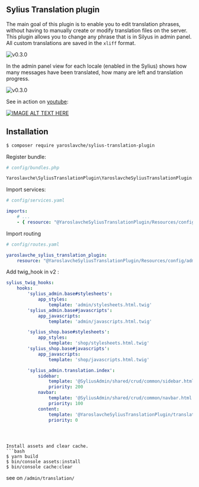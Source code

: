 ## Sylius Translation plugin

The main goal of this plugin is to enable you to edit translation phrases, without having to manually create or modify translation files on the server. This plugin allows you to change any phrase that is in Silyus in admin panel. All custom translations are saved in the `xliff` format.

![v0.3.0](http://i.piccy.info/i9/86d7046fd523f8ee3a6f3538e988a96e/1557071306/118770/1316169/Screenshot_20190505_184128.png)


In the admin panel view for each locale (enabled in the Sylius) shows how many messages have been translated, how many are left and translation progress.

![v0.3.0](http://i.piccy.info/i9/c5571e45f04d5ae2c8657bee83f98506/1557071334/128239/1316169/Screenshot_20190505_183825.png)

See in action on [youtube](https://www.youtube.com/watch?v=yGjeBMeTwqA):

[![IMAGE ALT TEXT HERE](https://img.youtube.com/vi/yGjeBMeTwqA/0.jpg)](https://www.youtube.com/watch?v=yGjeBMeTwqA)

## Installation

```bash
$ composer require yaroslavche/sylius-translation-plugin
```

Register bundle:
```php
# config/bundles.php

Yaroslavche\SyliusTranslationPlugin\YaroslavcheSyliusTranslationPlugin::class => ['all' => true],
```

Import services:
```yaml
# config/services.yaml

imports:
    # ...
    - { resource: "@YaroslavcheSyliusTranslationPlugin/Resources/config/services.yml" }
```

Import routing
```yaml
# config/routes.yaml

yaroslavche_sylius_translation_plugin:
    resource: "@YaroslavcheSyliusTranslationPlugin/Resources/config/admin_routing.yml"
```

Add twig_hook in v2 :

```yaml
sylius_twig_hooks:
    hooks:
        'sylius_admin.base#stylesheets':
            app_styles:
                template: 'admin/stylesheets.html.twig'
        'sylius_admin.base#javascripts':
            app_javascripts:
                template: 'admin/javascripts.html.twig'

        'sylius_shop.base#stylesheets':
            app_styles:
                template: 'shop/stylesheets.html.twig'
        'sylius_shop.base#javascripts':
            app_javascripts:
                template: 'shop/javascripts.html.twig'

        'sylius_admin.translation.index':
            sidebar:
                template: '@SyliusAdmin/shared/crud/common/sidebar.html.twig'
                priority: 200
            navbar:
                template: '@SyliusAdmin/shared/crud/common/navbar.html.twig'
                priority: 100
            content:
                template: '@YaroslavcheSyliusTranslationPlugin/translation.html.twig'
                priority: 0
```




```



Install assets and clear cache.
```bash
$ yarn build
$ bin/console assets:install
$ bin/console cache:clear
```

see on `/admin/translation/`
